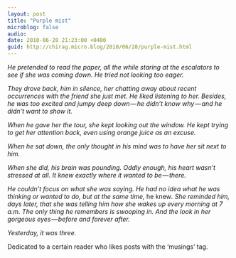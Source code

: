 ```yaml
---
layout: post
title: "Purple mist"
microblog: false
audio: 
date: 2010-06-28 21:23:00 +0400
guid: http://chirag.micro.blog/2010/06/28/purple-mist.html
---
```

<p><em>He pretended to read the paper, all the while staring at the escalators to see if she was coming down. He tried not looking too eager.</em></p>
<p><em>They drove back, him in silence, her chatting away about recent occurrences with the friend she just met. He liked listening to her. Besides, he was too excited and jumpy deep down — he didn’t know why — and he didn’t want to show it.</em></p>
<p><em>When he gave her the tour, she kept looking out the window. He kept trying to get her attention back, even using orange juice as an excuse.</em></p>
<p><em>When he sat down, the only thought in his mind was to have her sit next to him.</em></p>
<p><em>When she did, his brain was pounding. Oddly enough, his heart wasn’t stressed at all. It knew exactly where it wanted to be — there.</em></p>
<p><em>He couldn’t focus on what she was saying. He had no idea what he was thinking or wanted to do, but at the same time, </em>he knew<em>. She reminded him, days later, that she was telling him how she wakes up every morning at 7 a.m. The only thing he remembers is swooping in. And the look in her gorgeous eyes — before and forever after.</em></p>
<p><em>Yesterday, it was three.</em></p>
<p>Dedicated to a certain reader who likes posts with the ‘musings’ tag.</p>
